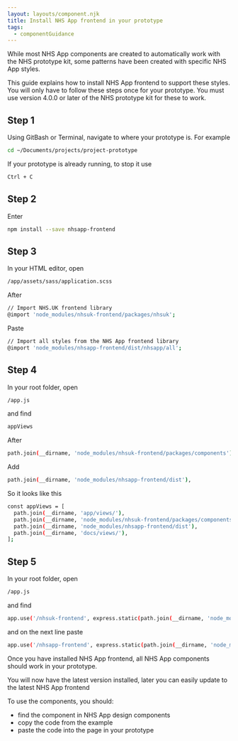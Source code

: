 ```yaml
---
layout: layouts/component.njk
title: Install NHS App frontend in your prototype
tags:
  - componentGuidance
---
```


While most NHS App components are created to automatically work with the NHS prototype kit, some patterns have been created with specific NHS App styles.

This guide explains how to install NHS App frontend to support these styles. You will only have to follow these steps once for your prototype. You must use version 4.0.0 or later of the NHS prototype kit for these to work.

## Step 1

Using GitBash or Terminal, navigate to where your prototype is. For example

```sh
cd ~/Documents/projects/project-prototype
```

If your prototype is already running, to stop it use

```sh
Ctrl + C
```

## Step 2

Enter

```sh
npm install --save nhsapp-frontend
```

## Step 3

In your HTML editor, open

```sh
/app/assets/sass/application.scss
```

After

```sh
// Import NHS.UK frontend library
@import 'node_modules/nhsuk-frontend/packages/nhsuk';
```

Paste

```sh
// Import all styles from the NHS App frontend library
@import 'node_modules/nhsapp-frontend/dist/nhsapp/all';
```

## Step 4

In your root folder, open

```sh
/app.js
```

and find

```sh
appViews
```

After

```sh
path.join(__dirname, 'node_modules/nhsuk-frontend/packages/components'),
```

Add

```sh
path.join(__dirname, 'node_modules/nhsapp-frontend/dist'),
```

So it looks like this

```sh
const appViews = [
  path.join(__dirname, 'app/views/'),
  path.join(__dirname, 'node_modules/nhsuk-frontend/packages/components'),
  path.join(__dirname, 'node_modules/nhsapp-frontend/dist'),
  path.join(__dirname, 'docs/views/'),
];
```

## Step 5

In your root folder, open

```sh
/app.js
```

and find

```sh
app.use('/nhsuk-frontend', express.static(path.join(__dirname, 'node_modules/nhsuk-frontend/dist')));
```

and on the next line paste

```sh
app.use('/nhsapp-frontend', express.static(path.join(__dirname, 'node_modules/nhsapp-frontend/dist/nhsapp')));
```

Once you have installed NHS App frontend, all NHS App components should work in your prototype.

You will now have the latest version installed, later you can easily update to the latest NHS App frontend

To use the components, you should:

- find the component in NHS App design components
- copy the code from the example
- paste the code into the page in your prototype
